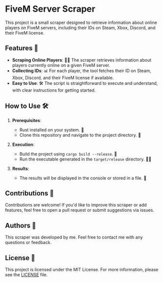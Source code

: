 # FiveM Server Scraper

This project is a small scraper designed to retrieve information about online players on FiveM servers, including their IDs on Steam, Xbox, Discord, and their FiveM license.

## Features 🚀

- **Scraping Online Players**: 🕵️‍♂️ The scraper retrieves information about players currently online on a given FiveM server.
- **Collecting IDs**: 📊 For each player, the tool fetches their ID on Steam, Xbox, Discord, and their FiveM license if available.
- **Easy to Use**: 🛠️ The script is straightforward to execute and understand, with clear instructions for getting started.

## How to Use 🛠️

1. **Prerequisites**:
   - Rust installed on your system. 🦀
   - Clone this repository and navigate to the project directory. 📂

2. **Execution**:
   - Build the project using `cargo build --release`. 🚀
   - Run the executable generated in the `target/release` directory. 🏃‍♂️

3. **Results**:
   - The results will be displayed in the console or stored in a file. 📝

## Contributions 🤝

Contributions are welcome! If you'd like to improve this scraper or add features, feel free to open a pull request or submit suggestions via issues.

## Authors 📝

This scraper was developed by me. Feel free to contact me with any questions or feedback.

## License 📄

This project is licensed under the MIT License. For more information, please see the [LICENSE](LICENSE) file.
